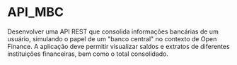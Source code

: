 # API_MBC
Desenvolver uma API REST que consolida informações bancárias de um usuário, simulando o papel de um "banco central" no contexto de Open Finance. A aplicação deve permitir visualizar saldos e extratos de diferentes instituições financeiras, bem como o total consolidado.
